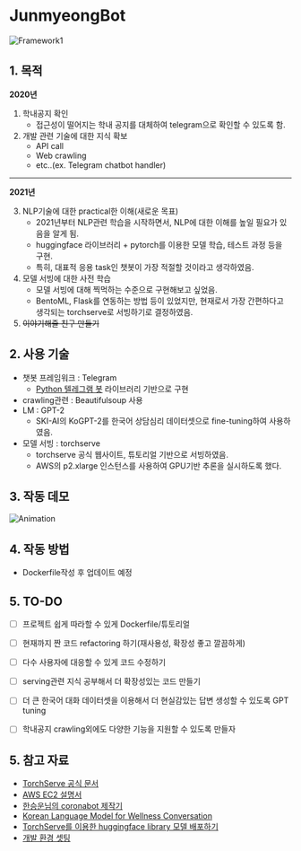 # JunmyeongBot
![Framework1](https://user-images.githubusercontent.com/48518274/124345635-24843480-dc15-11eb-83e5-c3ff8257d2ea.png)



## 1. 목적

**2020년**

1. 학내공지 확인
   - 접근성이 떨어지는 학내 공지를 대체하여 telegram으로 확인할 수 있도록 함.
2. 개발 관련 기술에 대한 지식 확보
   - API call
   - Web crawling
   - etc..(ex. Telegram chatbot handler)
-------

**2021년**

3. NLP기술에 대한 practical한 이해(새로운 목표)
   - 2021년부터 NLP관련 학습을 시작하면서, NLP에 대한 이해를 높일 필요가 있음을 알게 됨.
   - huggingface 라이브러리 + pytorch를 이용한 모델 학습, 테스트 과정 등을 구현.
   - 특히, 대표적 응용 task인 챗봇이 가장 적절할 것이라고 생각하였음.
4. 모델 서빙에 대한 사전 학습
   - 모델 서빙에 대해 찍먹하는 수준으로 구현해보고 싶었음.
   - BentoML, Flask를 연동하는 방법 등이 있었지만, 현재로서 가장 간편하다고 생각되는 torchserve로 서빙하기로 결정하였음.
5. ~~이야기해줄 친구 만들기~~

## 2. 사용 기술
- 챗봇 프레임워크 : Telegram
  - [Python 텔레그램 봇](https://github.com/python-telegram-bot/python-telegram-bot) 라이브러리 기반으로 구현
- crawling관련 : Beautifulsoup 사용
- LM : GPT-2
  - SKI-AI의 KoGPT-2를 한국어 상담심리 데이터셋으로 fine-tuning하여 사용하였음.
- 모델 서빙 : torchserve
  - torchserve 공식 웹사이트, 튜토리얼 기반으로 서빙하였음.
  - AWS의 p2.xlarge 인스턴스를 사용하여 GPU기반 추론을 실시하도록 했다.



## 3. 작동 데모


![Animation](https://user-images.githubusercontent.com/48518274/124354452-046d6900-dc47-11eb-95d6-8ae2cca670cd.gif)



## 4. 작동 방법
- Dockerfile작성 후 업데이트 예정

## 5. TO-DO
- [ ] 프로젝트 쉽게 따라할 수 있게 Dockerfile/튜토리얼 
- [ ] 현재까지 짠 코드 refactoring 하기(재사용성, 확장성 좋고 깔끔하게)
- [ ] 다수 사용자에 대응할 수 있게 코드 수정하기
- [ ] serving관련 지식 공부해서 더 확장성있는 코드 만들기
- [ ] 더 큰 한국어 대화 데이터셋을 이용해서 더 현실감있는 답변 생성할 수 있도록 GPT tuning
- [ ] 학내공지 crawling외에도 다양한 기능을 지원할 수 있도록 만들자


## 5. 참고 자료
- [TorchServe 공식 문서](https://pytorch.org/serve/)
- [AWS EC2 설명서](https://docs.aws.amazon.com/ko_kr/ec2/?id=docs_gateway)
- [한승운님의 coronabot 제작기](https://velog.io/@swhan9404/series/telegram-corona)
- [Korean Language Model for Wellness Conversation](https://github.com/nawnoes/WellnessConversation-LanguageModel)
- [TorchServe를 이용한 huggingface library 모델 배포하기](https://medium.com/analytics-vidhya/deploy-huggingface-s-bert-to-production-with-pytorch-serve-27b068026d18)
- [개발 환경 셋팅](https://stackoverflow.com/questions/54198412/developing-using-pycharm-in-docker-container-on-aws-instance)

